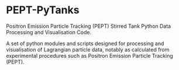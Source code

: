 # PEPT-PyTanks
Positron Emission Particle Tracking (PEPT) Stirred Tank Python Data Processing and Visualisation Code.

A set of python modules and scripts designed for processing and visualisation of Lagrangian particle data, notably as calculated from experimental procedures such as Positron Emission Particle Tracking (PEPT).
